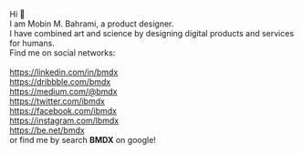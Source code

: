 Hi 👋<br>
I am Mobin M. Bahrami, a product designer.<br>
I have combined art and science by designing digital products and services for humans.<br>
Find me on social networks:<br></br>
https://linkedin.com/in/bmdx<br>
https://dribbble.com/bmdx<br>
https://medium.com/@bmdx<br>
https://twitter.com/ibmdx<br>
https://facebook.com/ibmdx<br>
https://instagram.com/lbmdx<br>
https://be.net/bmdx<br>
or find me by search <b>BMDX</b> on google!
